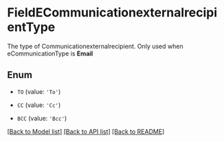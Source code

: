 # FieldECommunicationexternalrecipientType

The type of Communicationexternalrecipient.  Only used when eCommunicationType is **Email**

## Enum

* `TO` (value: `'To'`)

* `CC` (value: `'Cc'`)

* `BCC` (value: `'Bcc'`)

[[Back to Model list]](../README.md#documentation-for-models) [[Back to API list]](../README.md#documentation-for-api-endpoints) [[Back to README]](../README.md)


